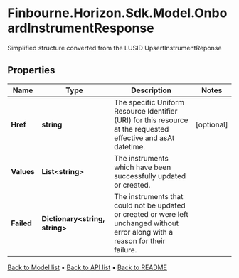 # Finbourne.Horizon.Sdk.Model.OnboardInstrumentResponse
Simplified structure converted from the LUSID UpsertInstrumentReponse

## Properties

Name | Type | Description | Notes
------------ | ------------- | ------------- | -------------
**Href** | **string** | The specific Uniform Resource Identifier (URI) for this resource at the requested effective and asAt datetime. | [optional] 
**Values** | **List&lt;string&gt;** | The instruments which have been successfully updated or created. | 
**Failed** | **Dictionary&lt;string, string&gt;** | The instruments that could not be updated or created or were left unchanged without error along with a reason for their failure. | 

[Back to Model list](../README.md#documentation-for-models) &#8226; [Back to API list](../README.md#documentation-for-api-endpoints) &#8226; [Back to README](../README.md)

